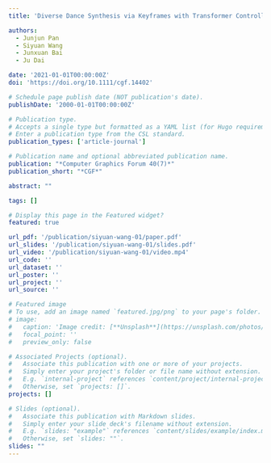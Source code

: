 ```yaml
---
title: 'Diverse Dance Synthesis via Keyframes with Transformer Controllers'

authors:
  - Junjun Pan
  - Siyuan Wang
  - Junxuan Bai
  - Ju Dai

date: '2021-01-01T00:00:00Z'
doi: 'https://doi.org/10.1111/cgf.14402'

# Schedule page publish date (NOT publication's date).
publishDate: '2000-01-01T00:00:00Z'

# Publication type.
# Accepts a single type but formatted as a YAML list (for Hugo requirements).
# Enter a publication type from the CSL standard.
publication_types: ['article-journal']

# Publication name and optional abbreviated publication name.
publication: "*Computer Graphics Forum 40(7)*"
publication_short: "*CGF*"

abstract: ""

tags: []

# Display this page in the Featured widget?
featured: true

url_pdf: '/publication/siyuan-wang-01/paper.pdf'
url_slides: '/publication/siyuan-wang-01/slides.pdf'
url_video: '/publication/siyuan-wang-01/video.mp4'
url_code: ''
url_dataset: ''
url_poster: ''
url_project: ''
url_source: ''

# Featured image
# To use, add an image named `featured.jpg/png` to your page's folder.
# image:
#   caption: 'Image credit: [**Unsplash**](https://unsplash.com/photos/pLCdAaMFLTE)'
#   focal_point: ''
#   preview_only: false

# Associated Projects (optional).
#   Associate this publication with one or more of your projects.
#   Simply enter your project's folder or file name without extension.
#   E.g. `internal-project` references `content/project/internal-project/index.md`.
#   Otherwise, set `projects: []`.
projects: []

# Slides (optional).
#   Associate this publication with Markdown slides.
#   Simply enter your slide deck's filename without extension.
#   E.g. `slides: "example"` references `content/slides/example/index.md`.
#   Otherwise, set `slides: ""`.
slides: ""
---
```

